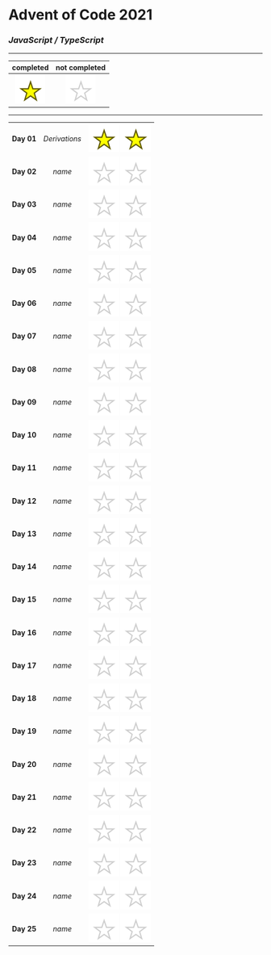 # Advent of Code 2021

### _JavaScript / TypeScript_

----

|completed|not completed|
:-:|:-:
![](public/complete.svg)|![](public/incomplete.svg)

----

||||
|:-:|:-:|:-:|
|**Day 01**|*Derivations*|![](public/complete.svg) ![](public/complete.svg)|
|**Day 02**|*name*|![](public/incomplete.svg) ![](public/incomplete.svg)|
|**Day 03**|*name*|![](public/incomplete.svg) ![](public/incomplete.svg)|
|**Day 04**|*name*|![](public/incomplete.svg) ![](public/incomplete.svg)|
|**Day 05**|*name*|![](public/incomplete.svg) ![](public/incomplete.svg)|
|**Day 06**|*name*|![](public/incomplete.svg) ![](public/incomplete.svg)|
|**Day 07**|*name*|![](public/incomplete.svg) ![](public/incomplete.svg)|
|**Day 08**|*name*|![](public/incomplete.svg) ![](public/incomplete.svg)|
|**Day 09**|*name*|![](public/incomplete.svg) ![](public/incomplete.svg)|
|**Day 10**|*name*|![](public/incomplete.svg) ![](public/incomplete.svg)|
|**Day 11**|*name*|![](public/incomplete.svg) ![](public/incomplete.svg)|
|**Day 12**|*name*|![](public/incomplete.svg) ![](public/incomplete.svg)|
|**Day 13**|*name*|![](public/incomplete.svg) ![](public/incomplete.svg)|
|**Day 14**|*name*|![](public/incomplete.svg) ![](public/incomplete.svg)|
|**Day 15**|*name*|![](public/incomplete.svg) ![](public/incomplete.svg)|
|**Day 16**|*name*|![](public/incomplete.svg) ![](public/incomplete.svg)|
|**Day 17**|*name*|![](public/incomplete.svg) ![](public/incomplete.svg)|
|**Day 18**|*name*|![](public/incomplete.svg) ![](public/incomplete.svg)|
|**Day 19**|*name*|![](public/incomplete.svg) ![](public/incomplete.svg)|
|**Day 20**|*name*|![](public/incomplete.svg) ![](public/incomplete.svg)|
|**Day 21**|*name*|![](public/incomplete.svg) ![](public/incomplete.svg)|
|**Day 22**|*name*|![](public/incomplete.svg) ![](public/incomplete.svg)|
|**Day 23**|*name*|![](public/incomplete.svg) ![](public/incomplete.svg)|
|**Day 24**|*name*|![](public/incomplete.svg) ![](public/incomplete.svg)|
|**Day 25**|*name*|![](public/incomplete.svg) ![](public/incomplete.svg)|
